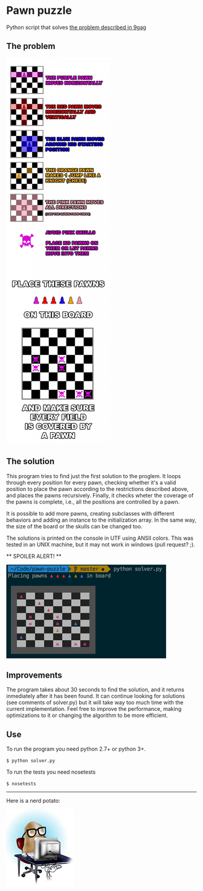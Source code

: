 # Pawn puzzle

Python script that solves [the problem described in
9gag](http://9gag.com/gag/a8pNR03)

## The problem

![problem definition](doc/a8pNR03_700b_v1.jpg)

## The solution

This program tries to find just the first solution to the proglem. It loops
through every position for every pawn, checking whether it's a valid position
to place the pawn according to the restrictions described above, and places the
pawns recursively. Finally, it checks wheter the coverage of the pawns is
complete, i.e., all the positions are controlled by a pawn.

It is possible to add more pawns, creating subclasses with different behaviors
and adding an instance to the initialization array. In the same way, the size
of the board or the skulls can be changed too.

The solutions is printed on the console in UTF using ANSII colors. This was
tested in an UNIX machine, but it may not work in windows (pull request? ;).

** SPOILER ALERT! **

![example of output](doc/exampleOutput.png)

## Improvements

The program takes about 30 seconds to find the solution, and it returns
inmediately after it has been found. It can continue looking for solutions (see
comments of solver.py) but it will take way too much time with the current
implementation. Feel free to improve the performance, making optimizations to
it or changing the algorithm to be more efficient.

## Use

To run the program you need python 2.7+ or python 3+.

```
$ python solver.py
```

To run the tests you need nosetests

```
$ nosetests
```

---

Here is a nerd potato:

![nerd potato](doc/nerdPotato.jpg)
